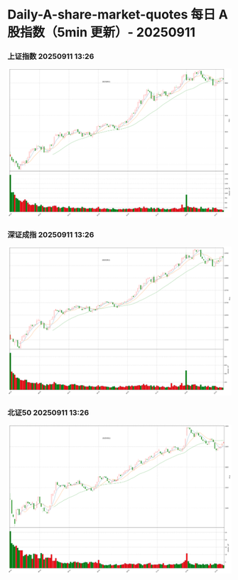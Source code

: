 
# Daily-A-share-market-quotes 每日 A 股指数（5min 更新）- 20250911

### 上证指数 20250911 13:26
![](./fig/2025/9/20250911-sh000001.png)

### 深证成指 20250911 13:26
![](./fig/2025/9/20250911-sz399001.png)

### 北证50 20250911 13:26
![](./fig/2025/9/20250911-bj899050.png)
